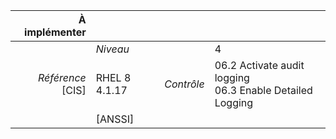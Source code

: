 
|           À implémenter    |    |    |    |
|----------------:|:---|---:|:---|
|                 |*Niveau*|| 4 |
|*Référence* [CIS]| RHEL 8 4.1.17 |*Contrôle*| 06.2 Activate audit logging<br>06.3 Enable Detailed Logging |
|                 |[ANSSI] ||  |

